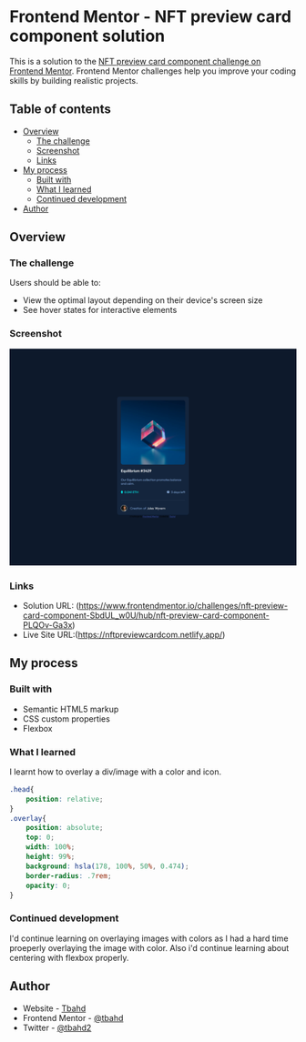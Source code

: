 # Frontend Mentor - NFT preview card component solution

This is a solution to the [NFT preview card component challenge on Frontend Mentor](https://www.frontendmentor.io/challenges/nft-preview-card-component-SbdUL_w0U). Frontend Mentor challenges help you improve your coding skills by building realistic projects. 

## Table of contents

- [Overview](#overview)
  - [The challenge](#the-challenge)
  - [Screenshot](#screenshot)
  - [Links](#links)
- [My process](#my-process)
  - [Built with](#built-with)
  - [What I learned](#what-i-learned)
  - [Continued development](#continued-development)
- [Author](#author)



## Overview

### The challenge

Users should be able to:

- View the optimal layout depending on their device's screen size
- See hover states for interactive elements

### Screenshot

![](./Designs/Desktop%20Design.png)

### Links

- Solution URL: (https://www.frontendmentor.io/challenges/nft-preview-card-component-SbdUL_w0U/hub/nft-preview-card-component-PLQOv-Ga3x)
- Live Site URL:(https://nftpreviewcardcom.netlify.app/)

## My process

### Built with

- Semantic HTML5 markup
- CSS custom properties
- Flexbox

### What I learned

I learnt how to overlay a div/image with a color and icon.

```css
.head{
    position: relative;
}
.overlay{
    position: absolute;
    top: 0;
    width: 100%;
    height: 99%;
    background: hsla(178, 100%, 50%, 0.474);
    border-radius: .7rem;
    opacity: 0;
}
```

### Continued development

I'd continue learning on overlaying images with colors as I had a hard time proeperly overlaying the image with color.
Also i'd continue learning about centering with flexbox properly.


## Author

- Website - [Tbahd](https://olukolejames.netlify.app)
- Frontend Mentor - [@tbahd](https://www.frontendmentor.io/profile/tbahd)
- Twitter - [@tbahd2](https://www.twitter.com/tbahd2)





